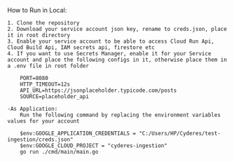 How to Run in Local:

    1. Clone the repository 
    2. Download your service account json key, rename to creds.json, place it in root directory
    3. Enable your service account to be able to access Cloud Run Api, Cloud Build Api, IAM secrets api, firestore etc
    4. If you want to use Secrets Manager, enable it for your Service account and place the following configs in it, otherwise place them in a .env file in root folder

        PORT=8080
        HTTP_TIMEOUT=12s
        API_URL=https://jsonplaceholder.typicode.com/posts
        SOURCE=placeholder_api

    -As Application:
        Run the following command by replacing the environment variables values for your account

        $env:GOOGLE_APPLICATION_CREDENTIALS = "C:/Users/HP/Cyderes/test-ingestion/creds.json"
        $env:GOOGLE_CLOUD_PROJECT = "cyderes-ingestion"
        go run ./cmd/main/main.go
